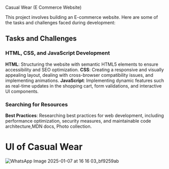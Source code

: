 Casual Wear (E Commerce Website) 

This project involves building an E-commerce website. Here are some of the tasks and challenges faced during development:

## Tasks and Challenges

### HTML, CSS, and JavaScript Development

 **HTML**: Structuring the website with semantic HTML5 elements to ensure accessibility and SEO optimization.
 **CSS**: Creating a responsive and visually appealing layout, dealing with cross-browser compatibility issues, and implementing animations.
 **JavaScript**: Implementing dynamic features such as real-time updates in the shopping cart, form validations, and interactive UI components.

### Searching for Resources 

**Best Practices**: Researching best practices for web development, including performance optimization, security measures, and maintainable code architecture,MDN docs, Photo collection.

# UI of Casual Wear 

![WhatsApp Image 2025-01-07 at 16 16 03_bf9259ab](https://github.com/user-attachments/assets/8d6e8731-2529-4e5a-9a5f-6151a4698056)
